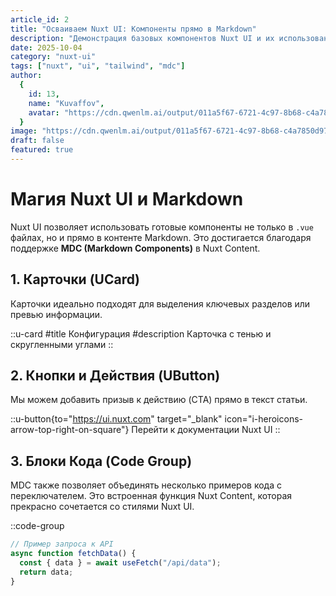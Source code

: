 ```yaml
---
article_id: 2
title: "Осваиваем Nuxt UI: Компоненты прямо в Markdown"
description: "Демонстрация базовых компонентов Nuxt UI и их использование в MDC."
date: 2025-10-04
category: "nuxt-ui"
tags: ["nuxt", "ui", "tailwind", "mdc"]
author:
  {
    id: 13,
    name: "Kuvaffov",
    avatar: "https://cdn.qwenlm.ai/output/011a5f67-6721-4c97-8b68-c4a7850d9731/t2i/9f89afe9-08a5-46a6-a726-f1653d926c91/1759563842.png?key=eyJhbGciOiJIUzI1NiIsInR5cCI6IkpXVCJ9.eyJyZXNvdXJjZV91c2VyX2lkIjoiMDExYTVmNjctNjcyMS00Yzk3LThiNjgtYzRhNzg1MGQ5NzMxIiwicmVzb3VyY2VfaWQiOiIxNzU5NTYzODQyIiwicmVzb3VyY2VfY2hhdF9pZCI6ImU0ZjE4MGVjLTExOWUtNDI4NC1hZmE2LTI2NDY0NGEwMDRjOSJ9.c1oV5fIsmnBtV65Riv1Sq6fXjQFJkjFRc6HAg6B6gT0",
  }
image: "https://cdn.qwenlm.ai/output/011a5f67-6721-4c97-8b68-c4a7850d9731/t2i/eda68cf1-8b0d-4896-a415-8c5a6e1f0797/1759557022.png?key=eyJhbGciOiJIUzI1NiIsInR5cCI6IkpXVCJ9.eyJyZXNvdXJjZV91c2VyX2lkIjoiMDExYTVmNjctNjcyMS00Yzk3LThiNjgtYzRhNzg1MGQ5NzMxIiwicmVzb3VyY2VfaWQiOiIxNzU5NTU3MDIyIiwicmVzb3VyY2VfY2hhdF9pZCI6IjFiNTA2YTZiLTZlYmQtNDA2OC05NTU0LTE2OWE1MzUxNGNkZCJ9.iyhZIKKz3QqqBddpOtgi2I1VQCNWYr-Qi4ppMV2oqsI"
draft: false
featured: true
---
```


# Магия Nuxt UI и Markdown

Nuxt UI позволяет использовать готовые компоненты не только в `.vue` файлах, но и прямо в контенте Markdown. Это достигается благодаря поддержке **MDC (Markdown Components)** в Nuxt Content.

## 1. Карточки (UCard)

Карточки идеально подходят для выделения ключевых разделов или превью информации.

::u-card
#title
Конфигурация
#description
Карточка с тенью и скругленными углами
::

## 2. Кнопки и Действия (UButton)

Мы можем добавить призыв к действию (CTA) прямо в текст статьи.

::u-button{to="https://ui.nuxt.com" target="\_blank" icon="i-heroicons-arrow-top-right-on-square"}
Перейти к документации Nuxt UI
::

## 3. Блоки Кода (Code Group)

MDC также позволяет объединять несколько примеров кода с переключателем. Это встроенная функция Nuxt Content, которая прекрасно сочетается со стилями Nuxt UI.

::code-group

```typescript [Typescript]
// Пример запроса к API
async function fetchData() {
  const { data } = await useFetch("/api/data");
  return data;
}
```
